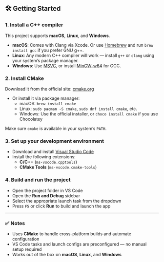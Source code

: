 ## 🛠 Getting Started

### 1. **Install a C++ compiler**

This project supports **macOS**, **Linux**, and **Windows**.

- **macOS**: Comes with Clang via Xcode. Or use [Homebrew](https://brew.sh/) and run `brew install gcc` if you prefer GNU g++.
- **Linux**: Any modern C++ compiler will work — install `g++` or `clang` using your system’s package manager.
- **Windows**: Use [MSVC](https://visualstudio.microsoft.com/visual-cpp-build-tools/), or install [MinGW-w64](http://mingw-w64.org/) for GCC.

### 2. **Install CMake**

Download it from the official site: [cmake.org](https://cmake.org/download/)

- Or install it via package manager:
  - macOS: `brew install cmake`
  - Linux: `sudo pacman -S cmake`, `sudo dnf install cmake`, etc.
  - Windows: Use the official installer, or `choco install cmake` if you use Chocolatey

Make sure `cmake` is available in your system’s `PATH`.

### 3. **Set up your development environment**

- Download and install [Visual Studio Code](https://code.visualstudio.com/)
- Install the following extensions:
  - **C/C++** (`ms-vscode.cpptools`)
  - **CMake Tools** (`ms-vscode.cmake-tools`)

### 4. **Build and run the project**

- Open the project folder in VS Code
- Open the **Run and Debug** sidebar
- Select the appropriate launch task from the dropdown
- Press `F5` or click **Run** to build and launch the app

---

### ✅ Notes

- Uses **CMake** to handle cross-platform builds and automate configuration
- VS Code tasks and launch configs are preconfigured — no manual setup required
- Works out of the box on **macOS**, **Linux**, and **Windows**
